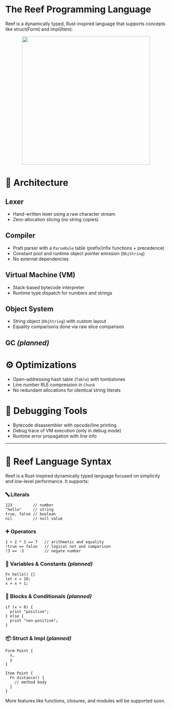 # The Reef Programming Language

Reef is a dynamically typed, Rust-inspired language that supports concepts like struct(Form) and impl(Item).

<div align="center">
  <img src="https://github.com/user-attachments/assets/ea384868-f0f5-4f89-83a9-73f4684bf827"
       width="400"
       height="400"
  />
</div>

# 🧱 Architecture

## Lexer
- Hand-written lexer using a raw character stream
- Zero-allocation slicing (no string copies)

## Compiler
- Pratt parser with a `ParseRule` table (prefix/infix functions + precedence)
- Constant pool and runtime object pointer emission (`ObjString`)
- No external dependencies

## Virtual Machine (VM)
- Stack-based bytecode interpreter
- Runtime type dispatch for numbers and strings

## Object System
- String object (`ObjString`) with custom layout
- Equality comparisons done via raw slice comparison

## GC *(planned)*

# ⚙️ Optimizations

- Open-addressing hash table (`Table`) with tombstones
- Line number RLE compression in `Chunk`
- No redundant allocations for identical string literals

# 🧪 Debugging Tools

- Bytecode disassembler with opcode/line printing
- Debug trace of VM execution (only in debug mode)
- Runtime error propagation with line info

---
# 🌊 Reef Language Syntax

Reef is a Rust-inspired dynamically typed language focused on simplicity and low-level performance. It supports:

### 🔤 Literals
```reef
123         // number
"hello"     // string
true, false // boolean
nil         // null value
```

### ➕ Operators
```reef
1 + 2 * 3 == 7   // arithmetic and equality
!true == false   // logical not and comparison
!3 == -3         // negate number
```

### 🧠 Variables & Constants *(planned)*
```reef
Fn hello() {}
let x = 10;
x = x + 1;
```

### 🧱 Blocks & Conditionals *(planned)*
```reef
if (x > 0) {
  print "positive";
} else {
  print "non-positive";
}
```

### 📦 Struct & Impl *(planned)*
```reef
Form Point {
  x,
  y
}

Item Point {
  Fn distance() {
    // method body
  }
}
```

More features like functions, closures, and modules will be supported soon.
